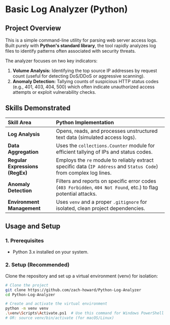 # Basic Log Analyzer (Python)

## Project Overview

This is a simple command-line utility for parsing web server access logs. Built purely with **Python's standard library**, the tool rapidly analyzes log files to identify patterns often associated with security threats.

The analyzer focuses on two key indicators:
1.  **Volume Analysis:** Identifying the top source IP addresses by request count (useful for detecting DoS/DDoS or aggressive scanning).
2.  **Anomaly Detection:** Tallying counts of suspicious HTTP status codes (e.g., 401, 403, 404, 500) which often indicate unauthorized access attempts or exploit vulnerability checks.

## Skills Demonstrated

| Skill Area | Python Implementation |
| :--- | :--- |
| **Log Analysis** | Opens, reads, and processes unstructured text data (simulated access logs). |
| **Data Aggregation** | Uses the `collections.Counter` module for efficient tallying of IPs and status codes. |
| **Regular Expressions (RegEx)** | Employs the `re` module to reliably extract specific data (`IP Address` and `Status Code`) from complex log lines. |
| **Anomaly Detection** | Filters and reports on specific error codes (`403 Forbidden`, `404 Not Found`, etc.) to flag potential attacks. |
| **Environment Management** | Uses `venv` and a proper `.gitignore` for isolated, clean project dependencies. |

## Usage and Setup

### 1. Prerequisites

* Python 3.x installed on your system.

### 2. Setup (Recommended)

Clone the repository and set up a virtual environment (venv) for isolation:

```bash
# Clone the project
git clone https://github.com/zach-howard/Python-Log-Analyzer
cd Python-Log-Analyzer

# Create and activate the virtual environment
python -m venv venv
.\venv\Scripts\Activate.ps1  # Use this command for Windows PowerShell
# OR: source venv/bin/activate (for macOS/Linux)
